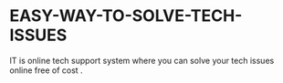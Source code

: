 # EASY-WAY-TO-SOLVE-TECH-ISSUES
IT is online tech support system where you can solve your tech issues online free of cost .
